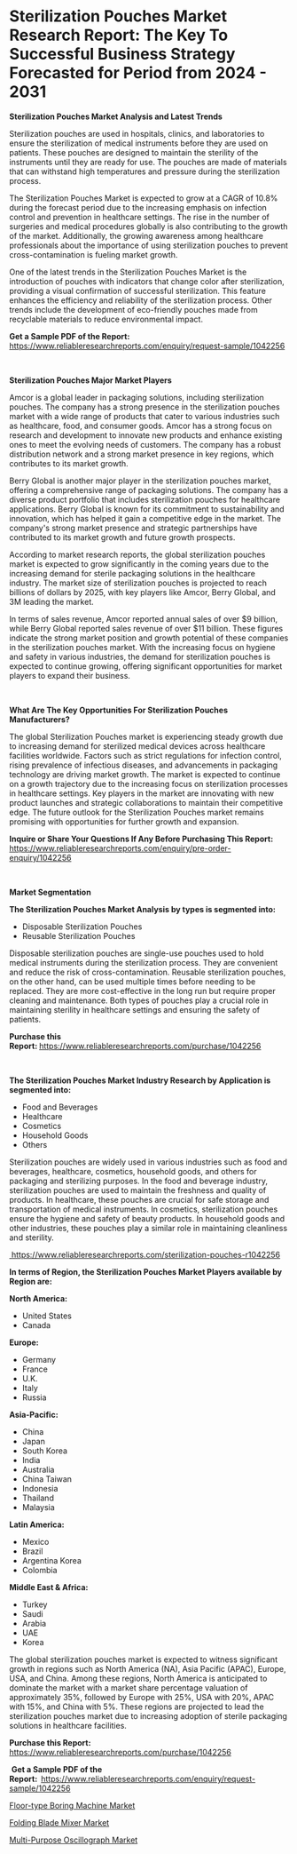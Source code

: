 <p><h1>Sterilization Pouches Market Research Report: The Key To Successful Business Strategy Forecasted for Period from 2024 - 2031</h1></p><p><strong>Sterilization Pouches Market Analysis and Latest Trends</strong></p>
<p><p>Sterilization pouches are used in hospitals, clinics, and laboratories to ensure the sterilization of medical instruments before they are used on patients. These pouches are designed to maintain the sterility of the instruments until they are ready for use. The pouches are made of materials that can withstand high temperatures and pressure during the sterilization process.</p><p>The Sterilization Pouches Market is expected to grow at a CAGR of 10.8% during the forecast period due to the increasing emphasis on infection control and prevention in healthcare settings. The rise in the number of surgeries and medical procedures globally is also contributing to the growth of the market. Additionally, the growing awareness among healthcare professionals about the importance of using sterilization pouches to prevent cross-contamination is fueling market growth.</p><p>One of the latest trends in the Sterilization Pouches Market is the introduction of pouches with indicators that change color after sterilization, providing a visual confirmation of successful sterilization. This feature enhances the efficiency and reliability of the sterilization process. Other trends include the development of eco-friendly pouches made from recyclable materials to reduce environmental impact.</p></p>
<p><strong>Get a Sample PDF of the Report:&nbsp;</strong> <a href="https://www.reliableresearchreports.com/enquiry/request-sample/1042256">https://www.reliableresearchreports.com/enquiry/request-sample/1042256</a></p>
<p>&nbsp;</p>
<p><strong>Sterilization Pouches Major Market Players</strong></p>
<p><p>Amcor is a global leader in packaging solutions, including sterilization pouches. The company has a strong presence in the sterilization pouches market with a wide range of products that cater to various industries such as healthcare, food, and consumer goods. Amcor has a strong focus on research and development to innovate new products and enhance existing ones to meet the evolving needs of customers. The company has a robust distribution network and a strong market presence in key regions, which contributes to its market growth.</p><p>Berry Global is another major player in the sterilization pouches market, offering a comprehensive range of packaging solutions. The company has a diverse product portfolio that includes sterilization pouches for healthcare applications. Berry Global is known for its commitment to sustainability and innovation, which has helped it gain a competitive edge in the market. The company's strong market presence and strategic partnerships have contributed to its market growth and future growth prospects.</p><p>According to market research reports, the global sterilization pouches market is expected to grow significantly in the coming years due to the increasing demand for sterile packaging solutions in the healthcare industry. The market size of sterilization pouches is projected to reach billions of dollars by 2025, with key players like Amcor, Berry Global, and 3M leading the market.</p><p>In terms of sales revenue, Amcor reported annual sales of over $9 billion, while Berry Global reported sales revenue of over $11 billion. These figures indicate the strong market position and growth potential of these companies in the sterilization pouches market. With the increasing focus on hygiene and safety in various industries, the demand for sterilization pouches is expected to continue growing, offering significant opportunities for market players to expand their business.</p></p>
<p>&nbsp;</p>
<p><strong>What Are The Key Opportunities For Sterilization Pouches Manufacturers?</strong></p>
<p><p>The global Sterilization Pouches market is experiencing steady growth due to increasing demand for sterilized medical devices across healthcare facilities worldwide. Factors such as strict regulations for infection control, rising prevalence of infectious diseases, and advancements in packaging technology are driving market growth. The market is expected to continue on a growth trajectory due to the increasing focus on sterilization processes in healthcare settings. Key players in the market are innovating with new product launches and strategic collaborations to maintain their competitive edge. The future outlook for the Sterilization Pouches market remains promising with opportunities for further growth and expansion.</p></p>
<p><strong>Inquire or Share Your Questions If Any Before Purchasing This Report:</strong> <a href="https://www.reliableresearchreports.com/enquiry/pre-order-enquiry/1042256">https://www.reliableresearchreports.com/enquiry/pre-order-enquiry/1042256</a></p>
<p>&nbsp;</p>
<p><strong>Market Segmentation</strong></p>
<p><strong>The Sterilization Pouches Market Analysis by types is segmented into:</strong></p>
<p><ul><li>Disposable Sterilization Pouches</li><li>Reusable Sterilization Pouches</li></ul></p>
<p><p>Disposable sterilization pouches are single-use pouches used to hold medical instruments during the sterilization process. They are convenient and reduce the risk of cross-contamination. Reusable sterilization pouches, on the other hand, can be used multiple times before needing to be replaced. They are more cost-effective in the long run but require proper cleaning and maintenance. Both types of pouches play a crucial role in maintaining sterility in healthcare settings and ensuring the safety of patients.</p></p>
<p><strong>Purchase this Report:&nbsp;</strong><a href="https://www.reliableresearchreports.com/purchase/1042256">https://www.reliableresearchreports.com/purchase/1042256</a></p>
<p>&nbsp;</p>
<p><strong>The Sterilization Pouches Market Industry Research by Application is segmented into:</strong></p>
<p><ul><li>Food and Beverages</li><li>Healthcare</li><li>Cosmetics</li><li>Household Goods</li><li>Others</li></ul></p>
<p><p>Sterilization pouches are widely used in various industries such as food and beverages, healthcare, cosmetics, household goods, and others for packaging and sterilizing purposes. In the food and beverage industry, sterilization pouches are used to maintain the freshness and quality of products. In healthcare, these pouches are crucial for safe storage and transportation of medical instruments. In cosmetics, sterilization pouches ensure the hygiene and safety of beauty products. In household goods and other industries, these pouches play a similar role in maintaining cleanliness and sterility.</p></p>
<p><a href="https://www.reliableresearchreports.com/sterilization-pouches-r1042256">&nbsp;https://www.reliableresearchreports.com/sterilization-pouches-r1042256</a></p>
<p><strong>In terms of Region, the Sterilization Pouches Market Players available by Region are:</strong></p>
<p>
    <p> <strong> North America: </strong>
        <ul>
            <li>United States</li>
            <li>Canada</li>
        </ul>
        </p> 
    <p> <strong> Europe: </strong>
        <ul>
            <li>Germany</li>
            <li>France</li>
            <li>U.K.</li>
            <li>Italy</li>
            <li>Russia</li>
        </ul>
        </p> 
    <p> <strong> Asia-Pacific: </strong>
        <ul>
            <li>China</li>
            <li>Japan</li>
            <li>South Korea</li>
            <li>India</li>
            <li>Australia</li>
            <li>China Taiwan</li>
            <li>Indonesia</li>
            <li>Thailand</li>
            <li>Malaysia</li>
        </ul>
        </p> 
    <p> <strong> Latin America: </strong>
        <ul>
            <li>Mexico</li>
            <li>Brazil</li>
            <li>Argentina Korea</li>
            <li>Colombia</li>
        </ul>
        </p> 
    <p> <strong> Middle East & Africa: </strong>
        <ul>
            <li>Turkey</li>
            <li>Saudi</li>
            <li>Arabia</li>
            <li>UAE</li>
            <li>Korea</li>
        </ul>
    </p>
    </p>
<p><p>The global sterilization pouches market is expected to witness significant growth in regions such as North America (NA), Asia Pacific (APAC), Europe, USA, and China. Among these regions, North America is anticipated to dominate the market with a market share percentage valuation of approximately 35%, followed by Europe with 25%, USA with 20%, APAC with 15%, and China with 5%. These regions are projected to lead the sterilization pouches market due to increasing adoption of sterile packaging solutions in healthcare facilities.</p></p>
<p><strong>Purchase this Report: </strong><a href="https://www.reliableresearchreports.com/purchase/1042256">https://www.reliableresearchreports.com/purchase/1042256</a></p>
<p>&nbsp;<strong>Get a Sample PDF of the Report:&nbsp;&nbsp;</strong><a href="https://www.reliableresearchreports.com/enquiry/request-sample/1042256">https://www.reliableresearchreports.com/enquiry/request-sample/1042256</a></p>
<p><strong></strong></p>
<p><p><a href="https://github.com/Sherrillcrooksxa8i18ucf2m/Market-Research-Report-List-3/blob/main/floor-type-boring-machine-market.md">Floor-type Boring Machine Market</a></p><p><a href="https://github.com/AlysaLedner2023/Market-Research-Report-List-1/blob/main/folding-blade-mixer-market.md">Folding Blade Mixer Market</a></p><p><a href="https://github.com/derrinmiltonellis35gcl/Market-Research-Report-List-3/blob/main/multi-purpose-oscillograph-market.md">Multi-Purpose Oscillograph Market</a></p></p>
